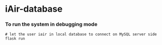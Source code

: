 # iAir-database

### To run the system in debugging mode

```shell
# let the user iair in local database to connect on MySQL server side
flask run
```

